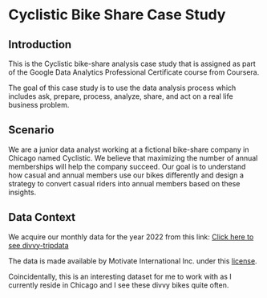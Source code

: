# Cyclistic Bike Share Case Study

## Introduction

This is the Cyclistic bike-share analysis case study that is assigned as part of the Google Data Analytics Professional Certificate course from Coursera.

The goal of this case study is to use the data analysis process which includes ask, prepare, process, analyze, share, and act on a real life business problem.

## Scenario

We are a junior data analyst working at a fictional bike-share company in Chicago named Cyclistic. We believe that maximizing the number of annual memberships will help the company succeed. Our goal is to understand how casual and annual members use our bikes differently and design a strategy to convert casual riders into annual members based on these insights.

## Data Context

We acquire our monthly data for the year 2022 from this link: [Click here to see divvy-tripdata](https://divvy-tripdata.s3.amazonaws.com/index.html)

The data is made available by Motivate International Inc. under this [license](https://ride.divvybikes.com/data-license-agreement).



Coincidentally, this is an interesting dataset for me to work with as I currently reside in Chicago and I see these divvy bikes quite often.

